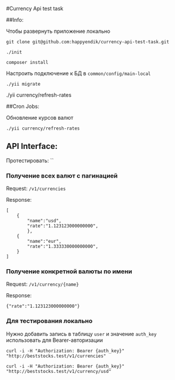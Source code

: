 #Currency Api test task

##Info:

Чтобы развернуть приложение локально

```
git clone git@github.com:happyendik/currency-api-test-task.git

./init

composer install
```

Настроить подключение к БД в `common/config/main-local`

```
./yii migrate
```



./yii currency/refresh-rates

##Cron Jobs:

Обновление курсов валют

```
./yii currency/refresh-rates
```
## API Interface:

Протестировать: ``

### Получение всех валют с пагинацией

Request: `/v1/currencies`

Response:
```
[
    {
        "name":"usd",
        "rate":"1.123123000000000",
        },
    {
        "name":"eur",
        "rate":"1.333330000000000",
    }
]
```
### Получение конкретной валюты по имени

Request: `/v1/currency/{name}`

Response:
```
{"rate":"1.123123000000000"}
```
### Для тестирования локально

Нужно добавить запись в таблицу `user` и значение `auth_key` использовать для Bearer-авторизации

`curl -i -H "Authorization: Bearer {auth_key}" "http://beststocks.test/v1/currencies"`

`curl -i -H "Authorization: Bearer {auth_key}" "http://beststocks.test/v1/currency/usd"`

